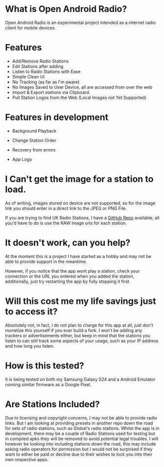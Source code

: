 # What is Open Android Radio?
Open Android Radio is an experimental project intended as a internet radio client for mobile devices.

# Features
- Add/Remove Radio Stations
- Edit Stations after adding
- Listen to Radio Stations with Ease
- Simple Clean UI
- No Tracking (as far as I'm aware)
- No Images Saved to User Device, all are accessed from over the web
- Import & Export stations via Clipboard.
- Pull Station Logos from the Web (Local Images not Yet Supported)
 
# Features in development
- Background Playback
- Change Station Order

- Recovery from errors
- App Logo

# I Can't get the image for a station to load.
As of writing, images stored on device are not supported, so for the image link you should enter in a direct link to the JPEG or PNG File.

If you are trying to find UK Radio Stations, I have a [GitHub Repo](https://github.com/TypicalNerds/LakesideTV-Channel-Logos/tree/main/Radio) available, all you'd have to do is use the RAW image urls for each station.

# It doesn't work, can you help?
At the moment this is a project I have started as a hobby and may not be able to provide support in the meantime.

However, if you notice that the app wont play a station, check your connection or the URL you entered when you added the station, additionally, just try restarting the app by fully stopping it first.

# Will this cost me my life savings just to access it?
Absolutely not, in fact, I do not plan to charge for this app at all, just don't monetize this yourself if you ever build a fork.
I won't be adding any trackers or advertisements either, but keep in mind that the stations you listen to can still track some aspects of your usage, such as your IP address and how long you listen.

# How is this tested?
It is being tested on both my Samsung Galaxy S24 and a Android Emulator running similar firmware as a Google Pixel.

# Are Stations Included?
Due to licensing and copyright concerns, I may not be able to provide radio links. But I am looking at providing presets in another repo down the road for sets of radio stations, such as Global's radio stations.
Whilst the app is in development, there may be a couple of Radio Stations used for testing but in compiled apks they will be removed to avoid potential legal troubles.
I will however be looking into including stations down the road, this may include asking radio operators for permission but I would not be surprised if they want to either be paid or decline due to their wishes to lock you into their own respective apps.
